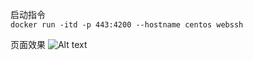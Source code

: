 启动指令  
`docker run -itd -p 443:4200 --hostname centos webssh`  

页面效果 
![Alt text](https://github.com/xuqplus/docker-images/blob/master/webssh/webssh.jpg)
